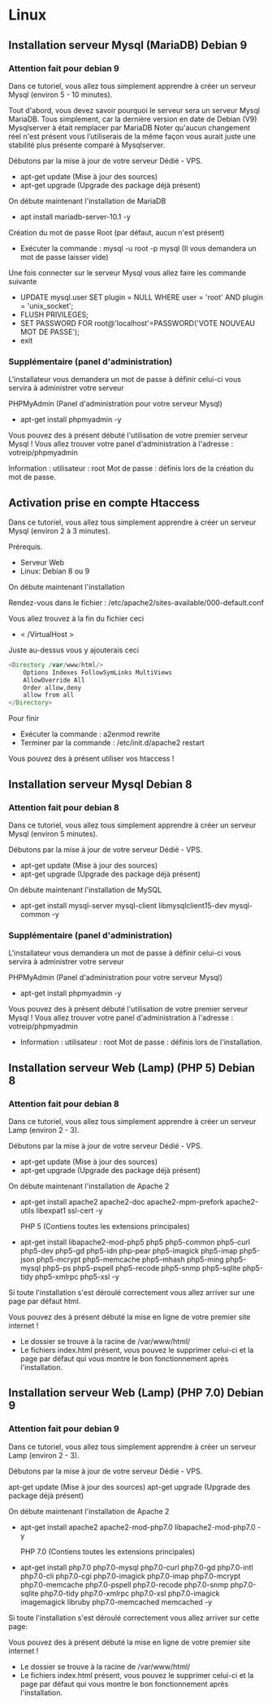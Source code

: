 # Linux

## Installation serveur Mysql (MariaDB) Debian 9

### Attention fait pour debian 9

Dans ce tutoriel, vous allez tous simplement apprendre à créer un serveur Mysql (environ 5 - 10 minutes).

Tout d'abord, vous devez savoir pourquoi le serveur sera un serveur Mysql MariaDB.
Tous simplement, car la dernière version en date de Debian (V9) Mysqlserver à était remplacer par MariaDB
Noter qu'aucun changement réel n'est présent vous l’utiliserais de la même façon vous aurait juste une stabilité plus présente comparé à Mysqlserver.

Débutons par la mise à jour de votre serveur Dédié - VPS.

* apt-get update (Mise à jour des sources)
* apt-get upgrade (Upgrade des package déjà présent)

On débute maintenant l'installation de MariaDB

* apt install mariadb-server-10.1 -y

Création du mot de passe Root (par défaut, aucun n'est présent)

* Exécuter la commande : mysql -u root -p mysql (Il vous demandera un mot de passe laisser vide)

Une fois connecter sur le serveur Mysql vous allez faire les commande suivante

* UPDATE mysql.user SET plugin = NULL WHERE user = 'root' AND plugin = 'unix_socket';
* FLUSH PRIVILEGES;
* SET PASSWORD FOR root@'localhost'=PASSWORD('VOTE NOUVEAU MOT DE PASSE');
* exit

### Supplémentaire (panel d'administration)

L'installateur vous demandera un mot de passe à définir celui-ci vous servira à administrer votre serveur

   PHPMyAdmin (Panel d'administration pour votre serveur Mysql)

* apt-get install phpmyadmin -y

Vous pouvez des à présent débuté l'utilisation de votre premier serveur Mysql !
Vous allez trouver votre panel d'administration à l'adresse : votreip/phpmyadmin

Information : utilisateur : root Mot de passe : définis lors de la création du mot de passe.

## Activation prise en compte Htaccess

Dans ce tutoriel, vous allez tous simplement apprendre à créer un serveur Mysql (environ 2 à 3 minutes).

Prérequis.

* Serveur Web
* Linux: Debian 8 ou 9

On débute maintenant l'installation

Rendez-vous dans le fichier : /etc/apache2/sites-available/000-default.conf

Vous allez trouvez à la fin du fichier ceci 

* < /VirtualHost >

Juste au-dessus vous y ajouterais ceci

```php
<Directory /var/www/html/>
    Options Indexes FollowSymLinks MultiViews
    AllowOverride All
    Order allow,deny
    allow from all
</Directory>
```

Pour finir

* Exécuter la commande :  a2enmod rewrite
* Terminer par la commande : /etc/init.d/apache2 restart


Vous pouvez des à présent utiliser vos htaccess !

## Installation serveur Mysql Debian 8

### Attention fait pour debian 8

Dans ce tutoriel, vous allez tous simplement apprendre à créer un serveur Mysql (environ 5 minutes).

Débutons par la mise à jour de votre serveur Dédié - VPS.

* apt-get update (Mise à jour des sources)
* apt-get upgrade (Upgrade des package déjà présent)

On débute maintenant l'installation de MySQL

* apt-get install mysql-server mysql-client libmysqlclient15-dev mysql-common -y

 
### Supplémentaire (panel d'administration)

L'installateur vous demandera un mot de passe à définir celui-ci vous servira à administrer votre serveur

   PHPMyAdmin (Panel d'administration pour votre serveur Mysql)

* apt-get install phpmyadmin -y

Vous pouvez des à présent débuté l'utilisation de votre premier serveur Mysql !
Vous allez trouver votre panel d'administration à l'adresse : votreip/phpmyadmin

* Information : utilisateur : root Mot de passe : définis lors de l'installation.

## Installation serveur Web (Lamp) (PHP 5) Debian 8

### Attention fait pour debian 8

Dans ce tutoriel, vous allez tous simplement apprendre à créer un serveur Lamp (environ 2 - 3).

Débutons par la mise à jour de votre serveur Dédié - VPS.

* apt-get update (Mise à jour des sources)
* apt-get upgrade (Upgrade des package déjà présent)

On débute maintenant l'installation de Apache 2

* apt-get install apache2 apache2-doc apache2-mpm-prefork apache2-utils libexpat1 ssl-cert -y
     
	 PHP 5 (Contiens toutes les extensions principales)

* apt-get install libapache2-mod-php5 php5 php5-common php5-curl php5-dev php5-gd php5-idn php-pear php5-imagick php5-imap php5-json php5-mcrypt php5-memcache php5-mhash php5-ming php5-mysql php5-ps php5-pspell php5-recode php5-snmp php5-sqlite php5-tidy php5-xmlrpc php5-xsl -y

Si toute l'installation s'est déroulé correctement vous allez arriver sur une page par défaut html.


Vous pouvez des à présent débuté la mise en ligne de votre premier site internet !

* Le dossier se trouve à la racine de /var/www/html/
* Le fichiers index.html présent, vous pouvez le supprimer celui-ci et la page par défaut qui vous montre le bon fonctionnement après l'installation.

## Installation serveur Web (Lamp) (PHP 7.0) Debian 9

### Attention fait pour debian 9

Dans ce tutoriel, vous allez tous simplement apprendre à créer un serveur Lamp (environ 2 - 3).

Débutons par la mise à jour de votre serveur Dédié - VPS.

apt-get update (Mise à jour des sources)
apt-get upgrade (Upgrade des package déjà présent)

On débute maintenant l'installation de Apache 2

* apt-get install apache2 apache2-mod-php7.0 libapache2-mod-php7.0 -y

     PHP 7.0 (Contiens toutes les extensions principales)

* apt-get install php7.0 php7.0-mysql php7.0-curl php7.0-gd php7.0-intl php7.0-cli php7.0-cgi php7.0-imagick php7.0-imap php7.0-mcrypt php7.0-memcache php7.0-pspell php7.0-recode php7.0-snmp php7.0-sqlite php7.0-tidy php7.0-xmlrpc php7.0-xsl php7.0-imagick imagemagick libruby php7.0-memcached memcached -y

Si toute l'installation s'est déroulé correctement vous allez arriver sur cette page:

Vous pouvez des à présent débuté la mise en ligne de votre premier site internet !

* Le dossier se trouve à la racine de /var/www/html/
* Le fichiers index.html présent, vous pouvez le supprimer celui-ci et la page par défaut qui vous montre le bon fonctionnement après l'installation.